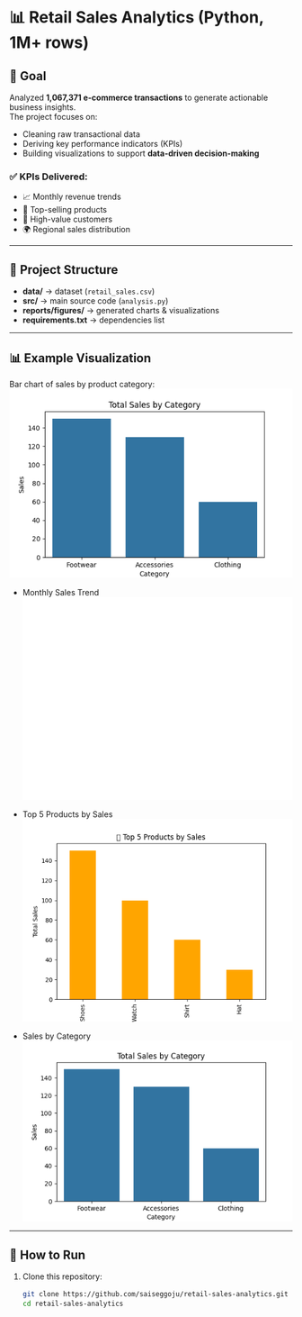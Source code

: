 # 📊 Retail Sales Analytics (Python, 1M+ rows)

## 📌 Goal
Analyzed **1,067,371 e-commerce transactions** to generate actionable business insights.  
The project focuses on:
- Cleaning raw transactional data  
- Deriving key performance indicators (KPIs)  
- Building visualizations to support **data-driven decision-making**

### ✅ KPIs Delivered:
- 📈 Monthly revenue trends  
- 🛒 Top-selling products  
- 👥 High-value customers  
- 🌍 Regional sales distribution  

---

## 📂 Project Structure
- **data/** → dataset (`retail_sales.csv`)  
- **src/** → main source code (`analysis.py`)  
- **reports/figures/** → generated charts & visualizations  
- **requirements.txt** → dependencies list  

---

## 📊 Example Visualization
Bar chart of sales by product category:  
![Sales by Category](reports/figures/sales_by_category.png)

- Monthly Sales Trend  
  ![Monthly Sales](reports/figures/monthly_sales_trend.png)

- Top 5 Products by Sales  
  ![Top Products](reports/figures/top_products.png)

- Sales by Category  
  ![Sales by Category](reports/figures/sales_by_category.png)

---

## 🚀 How to Run

1. Clone this repository:
   ```bash
   git clone https://github.com/saiseggoju/retail-sales-analytics.git
   cd retail-sales-analytics
